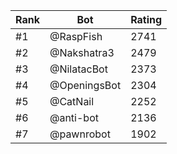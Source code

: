 Rank|Bot|Rating
---|---|---
#1|@RaspFish|2741
#2|@Nakshatra3|2479
#3|@NilatacBot|2373
#4|@OpeningsBot|2304
#5|@CatNail|2252
#6|@anti-bot|2136
#7|@pawnrobot|1902
